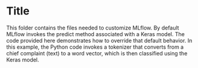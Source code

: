 # Title

This folder contains the files needed to customize MLflow. By default MLflow invokes the predict method associated with a Keras model. The code provided here demonstrates how to override that default behavior. In this example, the Python code invokes a tokenizer that converts from a chief complaint (text) to a word vector, which is then classified using the Keras model.
